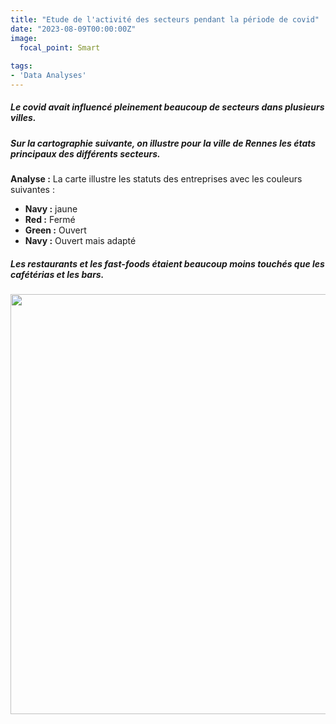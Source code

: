 ```yaml
---
title: "Etude de l'activité des secteurs pendant la période de covid"
date: "2023-08-09T00:00:00Z"
image:
  focal_point: Smart
  
tags:
- 'Data Analyses'
---
```

<link href="{{< blogdown/postref >}}index_files/htmltools-fill/fill.css" rel="stylesheet" />
<script src="{{< blogdown/postref >}}index_files/htmlwidgets/htmlwidgets.js"></script>
<script src="{{< blogdown/postref >}}index_files/jquery/jquery-3.6.0.min.js"></script>
<link href="{{< blogdown/postref >}}index_files/leaflet/leaflet.css" rel="stylesheet" />
<script src="{{< blogdown/postref >}}index_files/leaflet/leaflet.js"></script>
<link href="{{< blogdown/postref >}}index_files/leafletfix/leafletfix.css" rel="stylesheet" />
<script src="{{< blogdown/postref >}}index_files/proj4/proj4.min.js"></script>
<script src="{{< blogdown/postref >}}index_files/Proj4Leaflet/proj4leaflet.js"></script>
<link href="{{< blogdown/postref >}}index_files/rstudio_leaflet/rstudio_leaflet.css" rel="stylesheet" />
<script src="{{< blogdown/postref >}}index_files/leaflet-binding/leaflet.js"></script>







#####  Le covid avait influencé pleinement beaucoup de secteurs dans plusieurs villes.

#####  Sur la cartographie suivante, on illustre pour la ville de Rennes les états principaux des différents secteurs.  




**Analyse :** La carte illustre les statuts des entreprises avec les couleurs suivantes :

- **Navy :** jaune 
- **Red :** Fermé
- **Green :** Ouvert
- **Navy :** Ouvert mais adapté



#####  Les restaurants et les fast-foods étaient beaucoup moins touchés que les cafétérias et les bars.

<img src="{{< blogdown/postref >}}index_files/figure-html/unnamed-chunk-3-1.png" width="672" />

